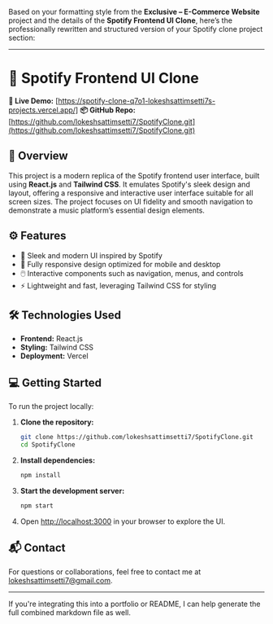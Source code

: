 Based on your formatting style from the **Exclusive – E-Commerce Website** project and the details of the **Spotify Frontend UI Clone**, here’s the professionally rewritten and structured version of your Spotify clone project section:

---

# 🎵 Spotify Frontend UI Clone

**🔗 Live Demo:** [https://spotify-clone-q7o1-lokeshsattimsetti7s-projects.vercel.app/]
**📦 GitHub Repo:** [https://github.com/lokeshsattimsetti7/SpotifyClone.git](https://github.com/lokeshsattimsetti7/SpotifyClone.git)

## 📄 Overview

This project is a modern replica of the Spotify frontend user interface, built using **React.js** and **Tailwind CSS**. It emulates Spotify's sleek design and layout, offering a responsive and interactive user interface suitable for all screen sizes. The project focuses on UI fidelity and smooth navigation to demonstrate a music platform’s essential design elements.

## ⚙️ Features

* 🎨 Sleek and modern UI inspired by Spotify
* 📱 Fully responsive design optimized for mobile and desktop
* 🖱️ Interactive components such as navigation, menus, and controls
* ⚡ Lightweight and fast, leveraging Tailwind CSS for styling

## 🛠️ Technologies Used

* **Frontend:** React.js
* **Styling:** Tailwind CSS
* **Deployment:** Vercel

## 💻 Getting Started

To run the project locally:

1. **Clone the repository:**

   ```bash
   git clone https://github.com/lokeshsattimsetti7/SpotifyClone.git
   cd SpotifyClone
   ```

2. **Install dependencies:**

   ```bash
   npm install
   ```

3. **Start the development server:**

   ```bash
   npm start
   ```

4. Open [http://localhost:3000](http://localhost:3000) in your browser to explore the UI.

## 📬 Contact

For questions or collaborations, feel free to contact me at [lokeshsattimsetti7@gmail.com](mailto:lokeshsattimsetti7@gmail.com).

---

If you're integrating this into a portfolio or README, I can help generate the full combined markdown file as well.

